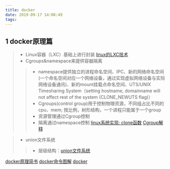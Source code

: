 ```yaml
---
title: docker
date: 2019-09-17 14:08:49
tags:
---
```

1 docker原理篇
---
>- Linux容器（LXC）基础上进行封装
[linux的LXC技术](https://www.jianshu.com/p/63fea471bc43)
>- Cgroups&namespace来提供容器隔离
>
>>- namespace提供独立的进程命名空间、IPC、新的网络命名空间(一个命名空间对应一个网络设备，通过实现虚拟网络设备与实际网络设备通讯)、新的mount挂载点命名空间、UTS/UNIX Timesharing System（setting hostname, domainname will not affect rest of the system (CLONE_NEWUTS flag)）
>>- Cgroups(control group)用于控制物理资源，不同组占比不同的cpu、mem; 按比例，树形结构，一个进程只能属于一个group
>>- 资源管理通过Cgroup控制
>>- 隔离通过namespace控制
[linux系统实现: clone函数](https://blog.51cto.com/tasnrh/1760061)
[Cgroup解释](https://www.cnblogs.com/lisperl/archive/2012/04/17/2453838.html)

>- union文件系统
>
>>- 层级结构：[union文件系统](https://www.jianshu.com/p/5ec3d4dbf580)

[docker原理简书](https://www.jianshu.com/p/7a58ad7fade4)
[docker命令图解](http://dockone.io/article/783)
[docker](https://mp.weixin.qq.com/s/zyDGaT6SGFUVU60r9L7S3Q)